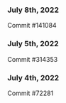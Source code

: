 ### July 8th, 2022

Commit #141084

### July 5th, 2022

Commit #314353


### July 4th, 2022

Commit #72281
